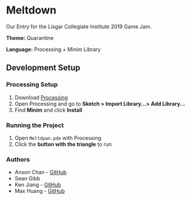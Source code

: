 # Meltdown

Our Entry for the Lisgar Collegiate Institute 2019 Game Jam.

**Theme:** Quarantine

**Language:** Processing + Minim Library

## Development Setup

### Processing Setup

1. Download [Processing](https://processing.org/)
2. Open Processing and go to **Sketch > Import Library...> Add Library...**
3. Find **Minim** and click **Install**

### Running the Project

1. Open ``Meltdpwn.pde`` with Processing
2. Click the **button with the triangle** to run

### Authors

* Anson Chan - [GitHub](https://github.com/ansontg)
* Sean Gibb
* Ken Jiang - [GitHub](https://github.com/KenJiang1)
* Max Huang - [GitHub](https://github.com/Max-Y-Huang)
